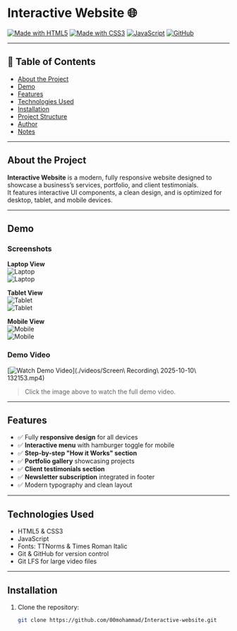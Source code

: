 # Interactive Website 🌐

[![Made with HTML5](https://img.shields.io/badge/HTML5-%23E34F26?style=for-the-badge&logo=html5&logoColor=white)](https://developer.mozilla.org/en-US/docs/Web/HTML) 
[![Made with CSS3](https://img.shields.io/badge/CSS3-%231572B6?style=for-the-badge&logo=css3&logoColor=white)](https://developer.mozilla.org/en-US/docs/Web/CSS) 
[![JavaScript](https://img.shields.io/badge/JavaScript-%23F7DF1E?style=for-the-badge&logo=javascript&logoColor=black)](https://developer.mozilla.org/en-US/docs/Web/JavaScript) 
[![GitHub](https://img.shields.io/badge/GitHub-%23121011?style=for-the-badge&logo=github&logoColor=white)](https://github.com/00mohammad)

---

## 📌 Table of Contents

- [About the Project](#about-the-project)
- [Demo](#demo)
- [Features](#features)
- [Technologies Used](#technologies-used)
- [Installation](#installation)
- [Project Structure](#project-structure)
- [Author](#author)
- [Notes](#notes)

---

## About the Project

**Interactive Website** is a modern, fully responsive website designed to showcase a business’s services, portfolio, and client testimonials.  
It features interactive UI components, a clean design, and is optimized for desktop, tablet, and mobile devices.  

---

## Demo

### Screenshots

**Laptop View**  
![Laptop](./Screenshot/Laptop(1).png)  
![Laptop](./Screenshot/Laptop(2).png)

**Tablet View**  
![Tablet](./Screenshot/Tablet(1).png)  
![Tablet](./Screenshot/Tablet(2).png)

**Mobile View**  
![Mobile](./Screenshot/Mobile(1).png)  
![Mobile](./Screenshot/Mobile(2).png)

### Demo Video

[![Watch Demo Video](./Screenshot/Laptop(1).png)](./videos/Screen\ Recording\ 2025-10-10\ 132153.mp4)  

> Click the image above to watch the full demo video.

---

## Features

- ✅ Fully **responsive design** for all devices  
- ✅ **Interactive menu** with hamburger toggle for mobile  
- ✅ **Step-by-step "How it Works" section**  
- ✅ **Portfolio gallery** showcasing projects  
- ✅ **Client testimonials section**  
- ✅ **Newsletter subscription** integrated in footer  
- ✅ Modern typography and clean layout  

---

## Technologies Used

- HTML5 & CSS3  
- JavaScript  
- Fonts: TTNorms & Times Roman Italic  
- Git & GitHub for version control  
- Git LFS for large video files  

---

## Installation

1. Clone the repository:
   ```bash
   git clone https://github.com/00mohammad/Interactive-website.git
